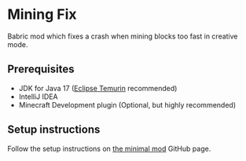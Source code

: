 # Mining Fix

Babric mod which fixes a crash when mining blocks too fast in creative mode.

## Prerequisites
- JDK for Java 17 ([Eclipse Temurin](https://adoptium.net/temurin/releases/) recommended)
- IntelliJ IDEA
- Minecraft Development plugin (Optional, but highly recommended)

## Setup instructions
Follow the setup instructions on [the minimal mod](https://github.com/Turnip-Labs/bta-minimal-mod) GitHub page.